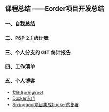 ## 课程总结 ——Eorder项目开发总结

### 一、自我总结
### 二、PSP 2.1 统计表
### 三、个人分支的 GIT 统计报告
### 四、工作清单
### 五、个人博客

- [初识SpringBoot](https://south270.github.io/blog/2018/04/12/first-study-report/)
- [Docker入门](https://blog.csdn.net/south_l/article/details/80816007)
- [Springboot项目集成Docker的部署](https://blog.csdn.net/south_l/article/details/80821299)
